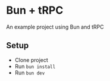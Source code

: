 # Bun + tRPC

An example project using Bun and tRPC

## Setup

-   Clone project
-   Run `bun install`
-   Run `bun dev`
